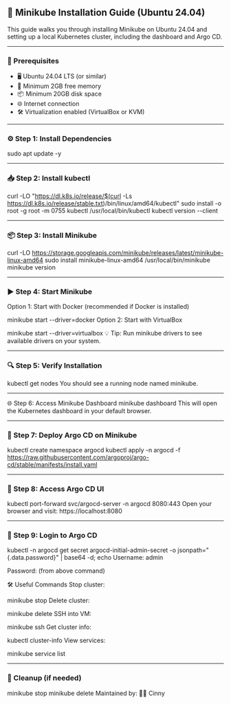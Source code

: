 
## 🚀 Minikube Installation Guide (Ubuntu 24.04)

This guide walks you through installing Minikube on Ubuntu 24.04 and setting up a local Kubernetes cluster, including the dashboard and Argo CD.

---

### 📝 Prerequisites

- 🖥️ Ubuntu 24.04 LTS (or similar)  
- 💾 Minimum 2GB free memory  
- 📦 Minimum 20GB disk space  
- 🌐 Internet connection  
- 🛠️ Virtualization enabled (VirtualBox or KVM)  

---

### ⚙️ Step 1: Install Dependencies


sudo apt update -y

---

### 📥 Step 2: Install kubectl
curl -LO "https://dl.k8s.io/release/$(curl -Ls https://dl.k8s.io/release/stable.txt)/bin/linux/amd64/kubectl"
sudo install -o root -g root -m 0755 kubectl /usr/local/bin/kubectl
kubectl version --client

---

### 📦 Step 3: Install Minikube
curl -LO https://storage.googleapis.com/minikube/releases/latest/minikube-linux-amd64
sudo install minikube-linux-amd64 /usr/local/bin/minikube
minikube version

---

### ▶️ Step 4: Start Minikube
Option 1: Start with Docker (recommended if Docker is installed)

minikube start --driver=docker
Option 2: Start with VirtualBox

minikube start --driver=virtualbox
💡 Tip: Run minikube drivers to see available drivers on your system.

---

### 🔍 Step 5: Verify Installation
kubectl get nodes
You should see a running node named minikube.

----

🌐 Step 6: Access Minikube Dashboard
minikube dashboard
This will open the Kubernetes dashboard in your default browser.

---

### 🚩 Step 7: Deploy Argo CD on Minikube
kubectl create namespace argocd
kubectl apply -n argocd -f https://raw.githubusercontent.com/argoproj/argo-cd/stable/manifests/install.yaml


---

### 🚪 Step 8: Access Argo CD UI
kubectl port-forward svc/argocd-server -n argocd 8080:443
Open your browser and visit:
https://localhost:8080

---

### 🔑 Step 9: Login to Argo CD
kubectl -n argocd get secret argocd-initial-admin-secret -o jsonpath="{.data.password}" | base64 -d; echo
Username: admin

Password: (from above command)

🛠️ Useful Commands
Stop cluster:

minikube stop
Delete cluster:

minikube delete
SSH into VM:

minikube ssh
Get cluster info:

kubectl cluster-info
View services:

minikube service list

---

### 🧹 Cleanup (if needed)
minikube stop
minikube delete
Maintained by: 👩‍💻 Cinny
